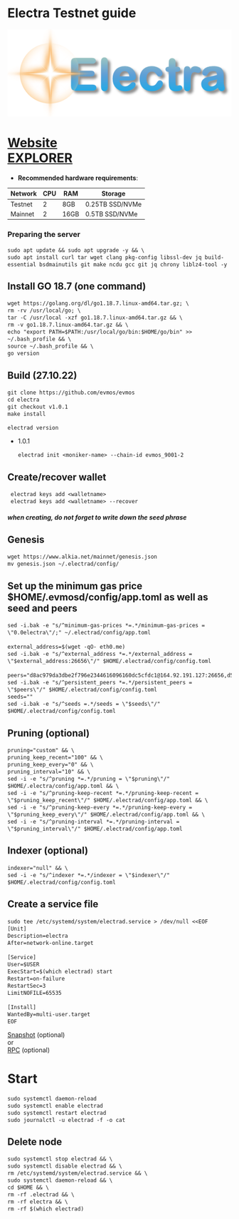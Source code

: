 # Electra Testnet guide
![Electra (1)](https://github.com/Alkia/electra/raw/master/vue/public/Electra.png)

[Website](https://www.alkia.net/) \
[EXPLORER](https://www.mintscan.io/electra/validators)
=
- **Recommended hardware requirements**:

| Network   |CPU | RAM  | Storage  | 
|-----------|----|------|----------|
| Testnet   |  2 | 8GB | 0.25TB SSD/NVMe |
| Mainnet   |  2 | 16GB | 0.5TB SSD/NVMe |

### Preparing the server

    sudo apt update && sudo apt upgrade -y && \
    sudo apt install curl tar wget clang pkg-config libssl-dev jq build-essential bsdmainutils git make ncdu gcc git jq chrony liblz4-tool -y
    
## Install GO 18.7 (one command)
    wget https://golang.org/dl/go1.18.7.linux-amd64.tar.gz; \
    rm -rv /usr/local/go; \
    tar -C /usr/local -xzf go1.18.7.linux-amd64.tar.gz && \
    rm -v go1.18.7.linux-amd64.tar.gz && \
    echo "export PATH=$PATH:/usr/local/go/bin:$HOME/go/bin" >> ~/.bash_profile && \
    source ~/.bash_profile && \
    go version
    
## Build    (27.10.22)
    git clone https://github.com/evmos/evmos
    cd electra
    git checkout v1.0.1
    make install
`electrad version`
+ 1.0.1

      electrad init <moniker-name> --chain-id evmos_9001-2
    
## Create/recover wallet
     electrad keys add <walletname>
     electrad keys add <walletname> --recover
##### when creating, do not forget to write down the seed phrase    
## Genesis
    wget https://www.alkia.net/mainnet/genesis.json
    mv genesis.json ~/.electrad/config/    
## Set up the minimum gas price $HOME/.evmosd/config/app.toml as well as seed and peers
    sed -i.bak -e "s/^minimum-gas-prices *=.*/minimum-gas-prices = \"0.0electra\"/;" ~/.electrad/config/app.toml

    external_address=$(wget -qO- eth0.me)
    sed -i.bak -e "s/^external_address *=.*/external_address = \"$external_address:26656\"/" $HOME/.electrad/config/config.toml

    peers="d8ac979da3dbe2f796e2344616096160dc5cfdc1@164.92.191.127:26656,d5d418256279900c3d1fbf2137ce7142d6f6c682@65.108.139.20:26656,1915b0217865b968646768e2761a8669d5e24bd5@65.108.44.149:26656,1a7bee67d6337d09380b824b952872bdc5dca86f@38.242.194.56:26656,b02259a11e4ee46b29668cfc957e530022a3fca1@62.171.142.145:26656,cc321917ce82b6c541c687420ad5ae0b4b5e055a@144.76.224.246:26656"
    sed -i.bak -e "s/^persistent_peers *=.*/persistent_peers = \"$peers\"/" $HOME/.electrad/config/config.toml
    seeds=""
    sed -i.bak -e "s/^seeds =.*/seeds = \"$seeds\"/" $HOME/.electrad/config/config.toml 
    
## Pruning (optional)
    pruning="custom" && \
    pruning_keep_recent="100" && \
    pruning_keep_every="0" && \
    pruning_interval="10" && \
    sed -i -e "s/^pruning *=.*/pruning = \"$pruning\"/" $HOME/.electra/config/app.toml && \
    sed -i -e "s/^pruning-keep-recent *=.*/pruning-keep-recent = \"$pruning_keep_recent\"/" $HOME/.electrad/config/app.toml && \
    sed -i -e "s/^pruning-keep-every *=.*/pruning-keep-every = \"$pruning_keep_every\"/" $HOME/.electrad/config/app.toml && \
    sed -i -e "s/^pruning-interval *=.*/pruning-interval = \"$pruning_interval\"/" $HOME/.electrad/config/app.toml
## Indexer (optional)    
    indexer="null" && \
    sed -i -e "s/^indexer *=.*/indexer = \"$indexer\"/" $HOME/.electrad/config/config.toml    
    
## Create a service file
    sudo tee /etc/systemd/system/electrad.service > /dev/null <<EOF
    [Unit]
    Description=electra
    After=network-online.target

    [Service]
    User=$USER
    ExecStart=$(which electrad) start
    Restart=on-failure
    RestartSec=3
    LimitNOFILE=65535

    [Install]
    WantedBy=multi-user.target
    EOF
    
 [Snapshot](https://polkachu.com/tendermint_snapshots/electra)    (optional) \
    or \
 [RPC](https://nodejumper.io/electra/sync) (optional)
 
# Start
    sudo systemctl daemon-reload
    sudo systemctl enable electrad
    sudo systemctl restart electrad
    sudo journalctl -u electrad -f -o cat
    
    
## Delete node

    sudo systemctl stop electrad && \
    sudo systemctl disable electrad && \
    rm /etc/systemd/system/electrad.service && \
    sudo systemctl daemon-reload && \
    cd $HOME && \
    rm -rf .electrad && \
    rm -rf electra && \
    rm -rf $(which electrad)
